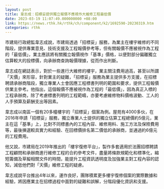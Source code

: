 ```yaml
---
layout: post
title: 韋志成：招標妥提供獨立報價不應視作大維修工程最低價
date: 2023-03-19 11:07:49.000000000 +08:00
link: https://news.rthk.hk/rthk/ch/component/k2/1692590-20230319.htm
categories: rthk
---
```


市建局行政總監韋志成說，市建局透過「招標妥」服務，為業主在樓宇維修的不同階段，提供專業意見、技術支援及工程報價參考等，但有關報價不應被視作為工程的「最低價」，業主應該將有關獨立報價視作「基準」價格，以便對部分偏離獨立估算較大的投標價，向承辦商查詢報價理據，從而作出判斷。

韋志成在網誌表示，對於一些進行大維修的樓宇，業主關注費用過高，甚至以所謂「天價」來形容，針對業主的疑難，「招標妥」服務為業主提供多方支援，在招標聘請承辦商階段，獨立專業人士會因應工程標書列明的範圍和要求，提供工程報價供業主參考。他指出，這個報價不應被視作為工程的「最低價」，因為真正入標的工程承辦商，除了考慮標書列明的工程範疇，亦要考慮維修物料價格波動、工人的人手預算及薪酬支出等因素。

韋志成以南區一個有20多幢樓宇的「招標妥」個案為例。屋苑有4000多伙，在2016年申請「招標妥」服務，獨立專業人士提供的獨立估算工程總價約5億元，業主在這「基準」上，比對不同標書內的工程內容、維修用料、施工方法及保險費用等，最後揀選較具實力和經驗、在回標價排名第二價低的承辦商，並通過約6億元的工程費用。

他又說，市建局在2019年推出的「樓宇復修平台」，製作多套適用於法團招標聘請工程顧問和承辦商進行維修工程的合約參考文件，盡量將條款規範化和標準化，縮短籌備及草擬相關文件的時間，能提升工程資訊透明度及加強業主對工程內容的認知，減低他們對「天價」維修工程的疑慮。

韋志成說平台推出4年以來，運作良好，團隊積累更多樓宇復修個案的實際數據和經驗，將因應業主在招標過程中面對的疑難和誤解，分階段優化資訊和支援。
